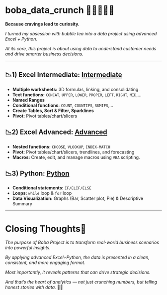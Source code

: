 # boba_data_crunch 🧋👩🏻‍💻✨

**Because cravings lead to curiosity.**

_I turned my obsession with bubble tea into a data project using advanced Excel + Python._ 

_At its core, this project is about using data to understand customer needs and drive smarter business decisions._

---

## 📉1) Excel Intermediate: [Intermediate ](https://github.com/amy941/boba_data_crunch/tree/main/1_Excel_Intermediate_boba)
- **Multiple worksheets:** 3D formulas, linking, and consolidating.
- **Text functions:** `CONCAT`, `UPPER`, `LOWER`, `PROPER`, `LEFT`, `RIGHT`, `MID`,...
- **Named Ranges**
- **Conditional functions:** `COUNT`, `COUNTIFS`, `SUMIFS`,...
- **Create Tables, Sort & Filter, Sparklines**
- **Pivot:** Pivot tables/chart/slicers

## 📉2) Excel Advanced: [Advanced](https://github.com/amy941/boba_data_crunch/tree/main/2_Excel_Advanced_boba)
- **Nested functions:** `CHOOSE`, `VLOOKUP`, `INDEX-MATCH`
- **Pivot:** Pivot tables/chart/slicers, trendlines, and forecasting
- **Macros:**  Create, edit, and manage macros using `VBA` scripting.

## 📉3) Python: [Python](https://github.com/amy941/boba_data_crunch/tree/main/3_Python)
- **Conditional statements:** `IF/ELIF/ELSE`
- **Loops:** `while` loop & `for` loop
- **Data Visualization:** Graphs (Bar, Scatter plot, Pie) & Descriptive Summary

---

# Closing Thoughts💭
_The purpose of Boba Project is to transform real-world business scenarios into powerful insights._ 

_By applying advanced Excel+Python, the data is presented in a clean, consistent, and more engaging format._

_Most importantly, it reveals patterns that can drive strategic decisions._ 

_And that’s the heart of analytics — not just crunching numbers, but telling honest stories with data._ 🧋💓
